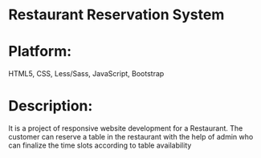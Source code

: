# Restaurant Reservation System
# Platform: 
HTML5, CSS, Less/Sass, JavaScript, Bootstrap
# Description:
It is a project of responsive website development for a Restaurant. The customer can reserve a table in the restaurant with the help of admin who can finalize the time slots according to table availability
